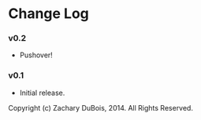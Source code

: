 # Change Log

### v0.2

- Pushover!

### v0.1

- Initial release.


Copyright (c) Zachary DuBois, 2014. All Rights Reserved.
